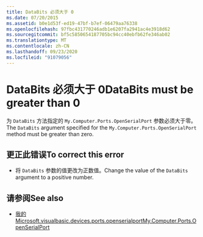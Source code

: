 ```yaml
---
title: DataBits 必须大于 0
ms.date: 07/20/2015
ms.assetid: b0e1d53f-ed19-47bf-b7ef-06479aa76338
ms.openlocfilehash: 97fbc431770246adb1e6207fa2941ac4e3918d62
ms.sourcegitcommit: bf5c5850654187705bc94cc40ebfb62fe346ab02
ms.translationtype: MT
ms.contentlocale: zh-CN
ms.lasthandoff: 09/23/2020
ms.locfileid: "91079056"
---
```

# <a name="databits-must-be-greater-than-0"></a><span data-ttu-id="ab9b3-102">DataBits 必须大于 0</span><span class="sxs-lookup"><span data-stu-id="ab9b3-102">DataBits must be greater than 0</span></span>

<span data-ttu-id="ab9b3-103">为 `DataBits` 方法指定的 `My.Computer.Ports.OpenSerialPort` 参数必须大于零。</span><span class="sxs-lookup"><span data-stu-id="ab9b3-103">The `DataBits` argument specified for the `My.Computer.Ports.OpenSerialPort` method must be greater than zero.</span></span>  
  
## <a name="to-correct-this-error"></a><span data-ttu-id="ab9b3-104">更正此错误</span><span class="sxs-lookup"><span data-stu-id="ab9b3-104">To correct this error</span></span>  
  
- <span data-ttu-id="ab9b3-105">将 `DataBits` 参数的值更改为正数值。</span><span class="sxs-lookup"><span data-stu-id="ab9b3-105">Change the value of the `DataBits` argument to a positive number.</span></span>  
  
## <a name="see-also"></a><span data-ttu-id="ab9b3-106">请参阅</span><span class="sxs-lookup"><span data-stu-id="ab9b3-106">See also</span></span>

- [<span data-ttu-id="ab9b3-107">我的 Microsoft.visualbasic.devices.ports.openserialport</span><span class="sxs-lookup"><span data-stu-id="ab9b3-107">My.Computer.Ports.OpenSerialPort</span></span>](xref:Microsoft.VisualBasic.Devices.Ports.OpenSerialPort%2A)
